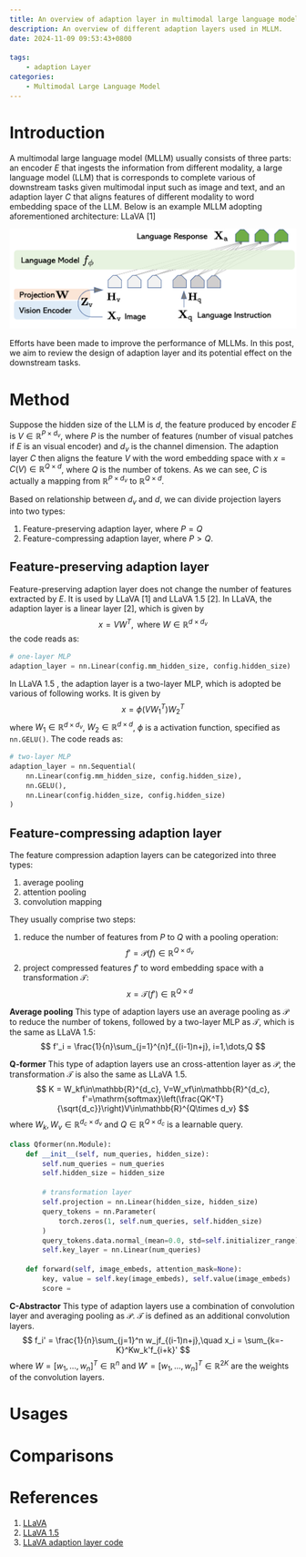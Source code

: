 ```yaml
---
title: An overview of adaption layer in multimodal large language models.
description: An overview of different adaption layers used in MLLM.
date: 2024-11-09 09:53:43+0800

tags: 
    - adaption Layer 
categories:
    - Multimodal Large Language Model 
---
```



# Introduction

A multimodal large language model (MLLM) usually consists of three parts: an encoder $E$ that ingests the information from different modality, a large language model (LLM) that is corresponds to complete various of downstream tasks given multimodal input such as image and text, and an adaption layer $C$ that aligns features of different modality to word embedding space of the LLM.
Below is an example MLLM adopting aforementioned architecture: LLaVA [1]

![Architecture of LlaVA](llava.png)

Efforts have been made to improve the performance of MLLMs. In this post, we aim to review the design of adaption layer and its potential effect on the downstream tasks.

# Method

Suppose the hidden size of the LLM is $d$, the feature produced by encoder $E$ is $V\in\mathbb{R}^{P\times d_v}$, where $P$ is the number of features (number of visual patches if $E$ is an visual encoder) and $d_v$ is the channel dimension.
The adaption layer $C$ then aligns the feature $V$ with the word embedding space with $x=C(V)\in\mathbb{R}^{Q\times d}$, where $Q$ is the number of tokens. As we can see, $C$ is actually a mapping from $\mathbb{R}^{P\times d_v}$ to $\mathbb{R}^{Q\times d}$.

Based on relationship between $d_v$ and $d$, we can divide projection layers into two types:

1. Feature-preserving adaption layer, where $P=Q$
2. Feature-compressing adaption layer, where $P>Q$.

## Feature-preserving adaption layer

Feature-preserving adaption layer does not change the number of features extracted by $E$. It is used by LLaVA [1] and LLaVA 1.5 [2].
In LLaVA, the adaption layer is a linear layer [2], which is given by
$$ x = VW^T, \text{ where } W\in\mathbb{R}^{d\times d_v}$$
the code reads as:

```python
# one-layer MLP
adaption_layer = nn.Linear(config.mm_hidden_size, config.hidden_size)
```

In LLaVA 1.5 , the adaption layer is a two-layer MLP, which is adopted be various of following works. It is given by
$$ x = \phi(VW_1^T)W_2^T$$
where $W_1\in\mathbb{R}^{d\times d_v}$, $W_2\in\mathbb{R}^{d\times d}$, $\phi$ is a activation function, specified as `nn.GELU()`. The code reads as:

```python
# two-layer MLP
adaption_layer = nn.Sequential(
    nn.Linear(config.mm_hidden_size, config.hidden_size),
    nn.GELU(),
    nn.Linear(config.hidden_size, config.hidden_size)
)
```

## Feature-compressing adaption layer

The feature compression adaption layers can be categorized into three types:

1. average pooling
2. attention pooling
3. convolution mapping

They usually comprise two steps:

1. reduce the number of features from $P$ to $Q$ with a pooling operation:
   $$ f' = \mathcal{P}(f)\in\mathbb{R}^{Q\times d_v} $$
2. project compressed features $f'$ to word embedding space with a transformation $\mathcal{T}$:
   $$ x = \mathcal{T}(f')\in\mathbb{R}^{Q\times d} $$

**Average pooling** This type of adaption layers use an average pooling as $\mathcal{P}$ to reduce the number of tokens, followed by a two-layer MLP as $\mathcal{T}$, which is the same as LLaVA 1.5:
$$ f'_i = \frac{1}{n}\sum_{j=1}^{n}f_{(i-1)n+j}, i=1,\dots,Q $$

**Q-former** This type of adaption layers use an cross-attention layer as $\mathcal{P}$, the transformation $\mathcal{T}$ is also the same as LLaVA 1.5.
$$ K = W_kf\in\mathbb{R}^{d_c}, V=W_vf\in\mathbb{R}^{d_c}, f'=\mathrm{softmax}\left(\frac{QK^T}{\sqrt{d_c}}\right)V\in\mathbb{R}^{Q\times d_v} $$
where $W_k, W_v\in\mathbb{R}^{d_c\times d_v}$ and $Q\in\mathbb{R}^{Q\times d_c}$ is a learnable query.

```python
class Qformer(nn.Module):
    def __init__(self, num_queries, hidden_size):
        self.num_queries = num_queries
        self.hidden_size = hidden_size

        # transformation layer
        self.projection = nn.Linear(hidden_size, hidden_size)
        query_tokens = nn.Parameter(
            torch.zeros(1, self.num_queries, self.hidden_size)
        )
        query_tokens.data.normal_(mean=0.0, std=self.initializer_range)
        self.key_layer = nn.Linear(num_queries)

    def forward(self, image_embeds, attention_mask=None):
        key, value = self.key(image_embeds), self.value(image_embeds)
        score = 

```

**C-Abstractor** This type of adaption layers use a combination of convolution layer and averaging pooling as $\mathcal{P}$. $\mathcal{T}$ is defined as an additional convolution layers.
$$ f_i' = \frac{1}{n}\sum_{j=1}^n w_jf_{(i-1)n+j},\quad x_i = \sum_{k=-K}^Kw_k'f_{i+k}' $$
where $W=[w_1,\dots,w_n]^T\in\mathbb{R}^n$ and $W'=[w_1,\dots,w_n]^T\in\mathbb{R}^{2K}$ are the weights of the convolution layers.

# Usages

# Comparisons

# References

1. [LLaVA](https://papers.nips.cc/paper_files/paper/2023/hash/6dcf277ea32ce3288914faf369fe6de0-Abstract-Conference.html)
2. [LLaVA 1.5](https://openaccess.thecvf.com/content/CVPR2024/papers/Liu_Improved_Baselines_with_Visual_Instruction_Tuning_CVPR_2024_paper.pdf)
3. [LLaVA adaption layer code](https://github.com/haotian-liu/LLaVA/blob/main/llava/model/multimodal_projector/builder.py)
